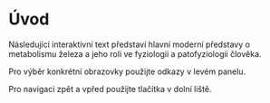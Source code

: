 # Úvod

Následující interaktivní text představí hlavní moderní představy o metabolismu železa a jeho roli ve fyziologii a patofyziologii člověka.

Pro výběr konkrétní obrazovky použijte odkazy v levém panelu.

Pro navigaci zpět a vpřed použijte tlačítka v dolní liště.
